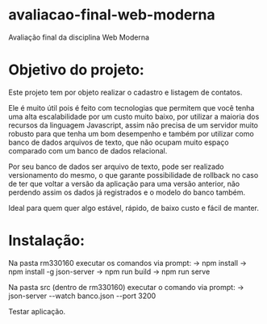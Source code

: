 # avaliacao-final-web-moderna
Avaliação final da disciplina Web Moderna

# Objetivo do projeto:
Este projeto tem por objeto realizar o cadastro e listagem de contatos.

Ele é muito útil pois é feito com tecnologias que permitem que você tenha uma alta escalabilidade por um custo muito baixo, por utilizar  a maioria dos recursos da linguagem Javascript, assim não precisa de um servidor muito robusto para que tenha um bom desempenho e também por utilizar como banco de dados arquivos de texto, que não ocupam muito espaço comparado com um banco de dados relacional.

Por seu banco de dados ser arquivo de texto, pode ser realizado versionamento do mesmo, o que garante possibilidade de rollback no caso de ter que voltar a versão da aplicação para uma versão anterior, não perdendo assim os dados já registrados e o modelo do banco também.

Ideal para quem quer algo estável, rápido, de baixo custo e fácil de manter.

# Instalação:
Na pasta rm330160 executar os comandos via prompt:
-> npm install
-> npm install -g json-server
-> npm run build
-> npm run serve

Na pasta src (dentro de rm330160) executar o comando via prompt:
-> json-server --watch banco.json --port 3200

Testar aplicação.
